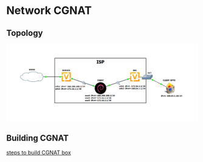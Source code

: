# Network CGNAT

## Topology

![topology](./topology.png)

## Building CGNAT

[steps to build CGNAT box](./INSTALL.md)
